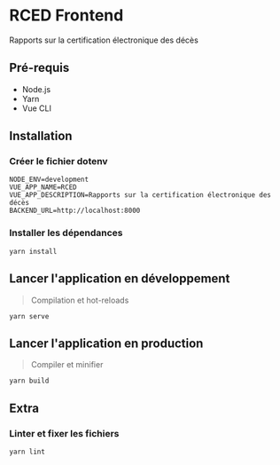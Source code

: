 # RCED Frontend

Rapports sur la certification électronique des décès

## Pré-requis

* Node.js
* Yarn
* Vue CLI

## Installation

### Créer le fichier dotenv

```dotenv
NODE_ENV=development
VUE_APP_NAME=RCED
VUE_APP_DESCRIPTION=Rapports sur la certification électronique des décès
BACKEND_URL=http://localhost:8000
```

### Installer les dépendances

```shell
yarn install
```

## Lancer l'application en développement

> Compilation et hot-reloads

```
yarn serve
```

## Lancer l'application en production

> Compiler et minifier

```
yarn build
```

## Extra

### Linter et fixer les fichiers

```
yarn lint
```
